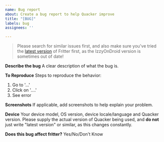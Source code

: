 ```yaml
---
name: Bug report
about: Create a bug report to help Quacker improve
title: "[BUG]"
labels: bug
assignees: ''

---
```


> Please search for similar issues first, and also make sure you've tried the [latest version](https://github.com/TheHCJ/Quacker/releases) of Fritter first, as the IzzyOnDroid version is sometimes out of date!

**Describe the bug**
A clear description of what the bug is.

**To Reproduce**
Steps to reproduce the behavior:
1. Go to '...'
2. Click on '....'
3. See error

**Screenshots**
If applicable, add screenshots to help explain your problem.

**Device**
Your device model, OS version, device locale/language and Quacker version. Please supply the actual
version of Quacker being used, and **do not** just write "latest version" or similar, as this
changes constantly.

**Does this bug affect fritter?**
Yes/No/Don't Know